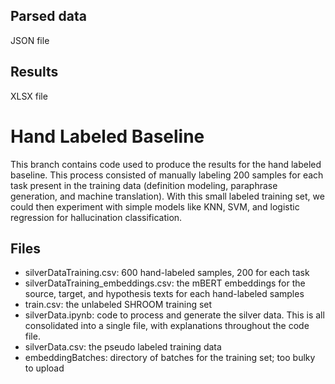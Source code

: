 ## Parsed data  
JSON file
## Results
XLSX file

# Hand Labeled Baseline

This branch contains code used to produce the results for the hand labeled baseline. This process consisted of manually labeling 200 samples for each task present in the training data (definition modeling, paraphrase generation, and machine translation). With this small labeled training set, we could then experiment with simple models like KNN, SVM, and logistic regression for hallucination classification.

## Files

* silverDataTraining.csv: 600 hand-labeled samples, 200 for each task
* silverDataTraining_embeddings.csv: the mBERT embeddings for the source, target, and hypothesis texts for each hand-labeled samples
* train.csv: the unlabeled SHROOM training set
* silverData.ipynb: code to process and generate the silver data. This is all consolidated into a single file, with explanations throughout the code file.
* silverData.csv: the pseudo labeled training data
* embeddingBatches: directory of batches for the training set; too bulky to upload